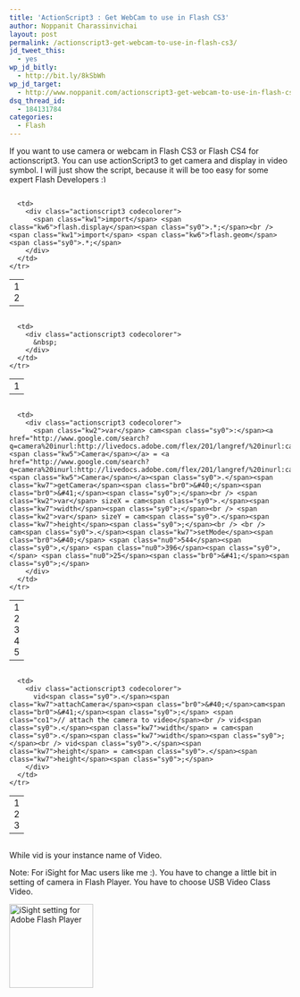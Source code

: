 ```yaml
---
title: 'ActionScript3 : Get WebCam to use in Flash CS3'
author: Noppanit Charassinvichai
layout: post
permalink: /actionscript3-get-webcam-to-use-in-flash-cs3/
jd_tweet_this:
  - yes
wp_jd_bitly:
  - http://bit.ly/8kSbWh
wp_jd_target:
  - http://www.noppanit.com/actionscript3-get-webcam-to-use-in-flash-cs3/
dsq_thread_id:
  - 184131784
categories:
  - Flash
---
```

If you want to use camera or webcam in Flash CS3 or Flash CS4 for actionscript3. You can use actionScript3 to get camera and display in video symbol. I will just show the script, because it will be too easy for some expert Flash Developers <img src="http://www.noppanit.com/wp-includes/images/smilies/simple-smile.png" alt=":)" class="wp-smiley" style="height: 1em; max-height: 1em;" />

<div class="codecolorer-container actionscript3 blackboard" style="overflow:auto;white-space:nowrap;width:100%;">
  <table cellspacing="0" cellpadding="0">
    <tr>
      <td class="line-numbers">
        <div>
          1<br />2<br />
        </div>
      </td>
      
      <td>
        <div class="actionscript3 codecolorer">
          <span class="kw1">import</span> <span class="kw6">flash.display</span><span class="sy0">.*;</span><br /> <span class="kw1">import</span> <span class="kw6">flash.geom</span><span class="sy0">.*;</span>
        </div>
      </td>
    </tr>
  </table>
</div>

<div class="codecolorer-container actionscript3 blackboard" style="overflow:auto;white-space:nowrap;width:100%;">
  <table cellspacing="0" cellpadding="0">
    <tr>
      <td class="line-numbers">
        <div>
          1<br />
        </div>
      </td>
      
      <td>
        <div class="actionscript3 codecolorer">
          &nbsp;
        </div>
      </td>
    </tr>
  </table>
</div>

<div class="codecolorer-container actionscript3 blackboard" style="overflow:auto;white-space:nowrap;width:100%;">
  <table cellspacing="0" cellpadding="0">
    <tr>
      <td class="line-numbers">
        <div>
          1<br />2<br />3<br />4<br />5<br />
        </div>
      </td>
      
      <td>
        <div class="actionscript3 codecolorer">
          <span class="kw2">var</span> cam<span class="sy0">:</span><a href="http://www.google.com/search?q=camera%20inurl:http://livedocs.adobe.com/flex/201/langref/%20inurl:camera.html"><span class="kw5">Camera</span></a> = <a href="http://www.google.com/search?q=camera%20inurl:http://livedocs.adobe.com/flex/201/langref/%20inurl:camera.html"><span class="kw5">Camera</span></a><span class="sy0">.</span><span class="kw7">getCamera</span><span class="br0">&#40;</span><span class="br0">&#41;</span><span class="sy0">;</span><br /> <span class="kw2">var</span> sizeX = cam<span class="sy0">.</span><span class="kw7">width</span><span class="sy0">;</span><br /> <span class="kw2">var</span> sizeY = cam<span class="sy0">.</span><span class="kw7">height</span><span class="sy0">;</span><br /> <br /> cam<span class="sy0">.</span><span class="kw7">setMode</span><span class="br0">&#40;</span> <span class="nu0">544</span><span class="sy0">,</span> <span class="nu0">396</span><span class="sy0">,</span> <span class="nu0">25</span><span class="br0">&#41;</span><span class="sy0">;</span>
        </div>
      </td>
    </tr>
  </table>
</div>

<div class="codecolorer-container actionscript3 blackboard" style="overflow:auto;white-space:nowrap;width:100%;">
  <table cellspacing="0" cellpadding="0">
    <tr>
      <td class="line-numbers">
        <div>
          1<br />2<br />3<br />
        </div>
      </td>
      
      <td>
        <div class="actionscript3 codecolorer">
          vid<span class="sy0">.</span><span class="kw7">attachCamera</span><span class="br0">&#40;</span>cam<span class="br0">&#41;</span><span class="sy0">;</span> <span class="co1">// attach the camera to video</span><br /> vid<span class="sy0">.</span><span class="kw7">width</span> = cam<span class="sy0">.</span><span class="kw7">width</span><span class="sy0">;</span><br /> vid<span class="sy0">.</span><span class="kw7">height</span> = cam<span class="sy0">.</span><span class="kw7">height</span><span class="sy0">;</span>
        </div>
      </td>
    </tr>
  </table>
</div>

While vid is your instance name of Video.

Note: For iSight for Mac users like me :). You have to change a little bit in setting of camera in Flash Player. You have to choose USB Video Class Video.

[<img class="alignnone size-thumbnail wp-image-458" title="Screen shot 2010-01-04 at 22.01.48" src="http://www.noppanit.com/wp-content/uploads/2010/01/Screen-shot-2010-01-04-at-22.01.48-150x150.png" alt="iSight setting for Adobe Flash Player" width="150" height="150" />][1]

 [1]: http://www.noppanit.com/wp-content/uploads/2010/01/Screen-shot-2010-01-04-at-22.01.48.png